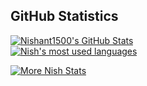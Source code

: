 ## GitHub Statistics
[![Nishant1500's GitHub Stats](https://github-readme-stats.vercel.app/api?username=EliannyBello&show_icons=true&theme=radical)](https://github.com/Nishant1500?tab=overview)
<br>
<a href="https://github.com/EliannyBello?tab=overview">
<img align="center" alt="Nish's most used languages" src="https://github-readme-stats.vercel.app/api/top-langs/?username=EliannyBello&layout=compact&langs_count=9&theme=radical&exclude_repo=Optifine-Mod-Coder-Pack-1.16.1,Projects"/>
<p><img align="center" src="https://github-readme-streak-stats.herokuapp.com/?user=EliannyBello&theme=radical" alt="More Nish Stats" /></p>
</a>

